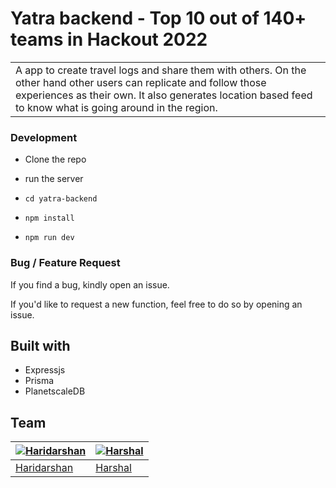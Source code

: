 # Yatra backend - Top 10 out of 140+ teams in Hackout 2022
<table>
<tr>
<td>
  A app to create travel logs and share them with others. On the other hand other users can replicate and follow those experiences as their own. It also generates location based feed to know what is going around in the region.
</td>
</tr>
</table>


### Development
- Clone the repo
- run the server
 - ``` cd yatra-backend ```
 
 - ``` npm install ```
 
 - ``` npm run dev ```
 
### Bug / Feature Request

If you find a bug, kindly open an issue.

If you'd like to request a new function, feel free to do so by opening an issue.


## Built with 
- Expressjs
- Prisma
- PlanetscaleDB

## Team

[![Haridarshan](https://avatars.githubusercontent.com/u/68905333?v=3&s=144)](https://github.com/hdck007)  | [![Harshal](https://avatars.githubusercontent.com/u/65395607?v=3&s=144)](https://github.com/harshalkaigaonkar)
---|---
[Haridarshan](https://github.com/hdck007) |[Harshal](https://github.com/harshalkaigaonkar)


